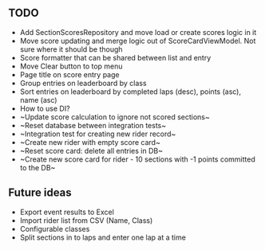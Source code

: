 ## TODO
* Add SectionScoresRepository and move load or create scores logic in it
* Move score updating and merge logic out of ScoreCardViewModel. Not sure where it should be though
* Score formatter that can be shared between list and entry
* Move Clear button to top menu
* Page title on score entry page
* Group entries on leaderboard by class
* Sort entries on leaderboard by completed laps (desc), points (asc), name (asc)
* How to use DI?
* ~Update score calculation to ignore not scored sections~
* ~Reset database between integration tests~
* ~Integration test for creating new rider record~
* ~Create new rider with empty score card~
* ~Reset score card: delete all entries in DB~
* ~Create new score card for rider - 10 sections with -1 points committed to the DB~

## Future ideas
* Export event results to Excel
* Import rider list from CSV (Name, Class)
* Configurable classes
* Split sections in to laps and enter one lap at a time


